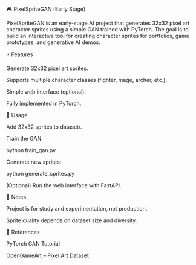 🎮 PixelSpriteGAN (Early Stage)

PixelSpriteGAN is an early-stage AI project that generates 32x32 pixel art character sprites using a simple GAN trained with PyTorch.
The goal is to build an interactive tool for creating character sprites for portfolios, game prototypes, and generative AI demos.

⚡ Features

Generate 32x32 pixel art sprites.

Supports multiple character classes (fighter, mage, archer, etc.).

Simple web interface (optional).

Fully implemented in PyTorch.

🚀 Usage

Add 32x32 sprites to dataset/.

Train the GAN:

python train_gan.py


Generate new sprites:

python generate_sprites.py


(Optional) Run the web interface with FastAPI.

📌 Notes

Project is for study and experimentation, not production.

Sprite quality depends on dataset size and diversity.

🔗 References

PyTorch GAN Tutorial

OpenGameArt – Pixel Art Dataset

